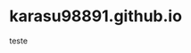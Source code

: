 # karasu98891.github.io

<html>
<head>
  <title>
    Karasu-site – home
  </title>
  <meta name="google-adsense-account" content="ca-pub-3023491909712622">
</head>
  <body>
    <p>
      teste
    </p>
  </body>
</html>